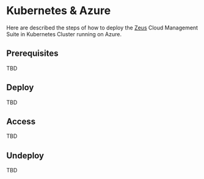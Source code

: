 # Kubernetes & Azure
Here are described the steps of how to deploy the [Zeus](https://github.com/dirigiblelabs/zeus) Cloud Management Suite in Kubernetes Cluster running on Azure.

## Prerequisites
TBD

## Deploy
TBD

## Access
TBD

## Undeploy
TBD
